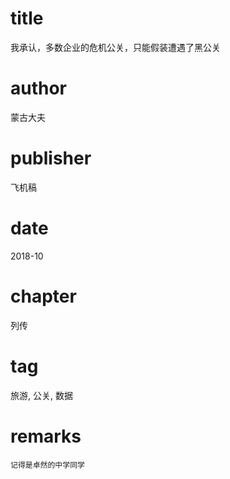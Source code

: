 # title
我承认，多数企业的危机公关，只能假装遭遇了黑公关

# author
蒙古大夫

# publisher
飞机稿

# date
2018-10

# chapter
列传

# tag
旅游, 公关, 数据

# remarks
`记得是卓然的中学同学`
